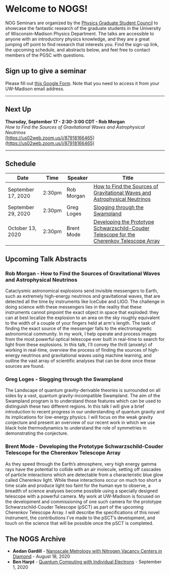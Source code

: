 # Welcome to NOGS!

NOG Seminars are organized by the [Physics Graduate Student Council](https://pgsc.physics.wisc.edu/) to showcase the fantastic research of the graduate students in the University of Wisconsin-Madison Physics Department.
The talks are accessible to anyone with an introductory physics knowledge, and they are a great jumping off point to find research that interests you.
Find the sign-up link, the upcoming schedule, and abstracts below, and feel free to contact members of the PGSC with questions.

## Sign up to give a seminar

Please fill out [this Google Form](https://forms.gle/438djJc1GmeK9qfS8). 
Note that you need to access it from your UW-Madison email address.

---

## Next Up
**Thursday, September 17 - 2:30-3:00 CDT - Rob Morgan**
<br>
_How to Find the Sources of Gravitational Waves and Astrophysical Neutrinos_
<br>
[https://us02web.zoom.us/j/87918166465](https://us02web.zoom.us/j/87918166465)

---

## Schedule

| Date | Time | Speaker | Title |
| --- | --- | --- | --- |
| September 17, 2020 | 2:30pm | Rob Morgan | [How to Find the Sources of Gravitational Waves and Astrophysical Neutrinos](https://rmorgan10.github.io/NOGS/RobMorgan/) |
| September 29, 2020 | 2:30pm | Greg Loges | [Slogging through the Swampland](https://rmorgan10.github.io/NOGS/GregLoges/) |
| October 13, 2020 | 2:30pm | Brent Mode | [Developing the Prototype Schwarzschild-Couder Telescope for the Cherenkov Telescope Array](https://rmorgan10.github.io/NOGS/BrentMode/) |

## Upcoming Talk Abstracts

### Rob Morgan - How to Find the Sources of Gravitational Waves and Astrophysical Neutrinos

Cataclysmic astronomical explosions send invisible messengers to Earth, such as extremely high-energy neutrinos and gravitational waves, that are detected all the time by instruments like IceCube and LIGO. 
The challenge in doing science with these messengers lies in the reality that these instruments cannot pinpoint the exact object in space that exploded: they can at best localize the explosion to an area on the sky roughly equivalent to the width of a couple of your fingers held at arm's length. 
The task of finding the exact source of the messenger falls to the electromagnetic astronomical community. 
In my work, I help operate and process images from the most powerful optical telescope ever built in real-time to search for light from these explosions. 
In this talk, I'll convey the thrill (anxiety) of working in real-time, overview the process of finding the sources of high-energy neutrinos and gravitational waves using machine learning, and outline the vast array of scientific analyses that can be done once these sources are found.

### Greg Loges - Slogging through the Swampland

The Landscape of quantum gravity-derivable theories is surrounded on all sides by a vast, quantum gravity-incompatible Swampland. 
The aim of the Swampland program is to understand those features which can be used to distinguish these two different regions. 
In this talk I will give a brief introduction to recent progress in our understanding of quantum gravity and its implications for low-energy physics. 
I will focus on the weak gravity conjecture and present an overview of our recent work in which we use black hole thermodynamics to understand the role of symmetries in demonstrating the conjecture.

### Brent Mode - Developing the Prototype Schwarzschild-Couder Telescope for the Cherenkov Telescope Array

As they speed through the Earth’s atmosphere, very high energy gamma rays have the potential to collide with an air molecule, setting off cascades of particle interactions which are detectable from a characteristic blue glow called Cherenkov light. 
While these interactions occur on much too short a time scale and produce light too faint for the human eye to observe, a breadth of science analyses become possible using a specially designed telescope with a powerful camera. 
My work at UW-Madison is focused on the development and commissioning of one such camera for the prototype Schwarzschild-Couder Telescope (pSCT) as part of the upcoming Cherenkov Telescope Array. 
I will describe the specifications of this novel instrument, the contributions I’ve made to the pSCT’s development, and touch on the science that will be possible once the pSCT is completed.

## The NOGS Archive

- **Aedan Gardill** - [Nanoscale Metrology with Nitrogen Vacancy Centers in Diamond](https://rmorgan10.github.io/NOGS/AedanGardill/) - August 18, 2020
- **Ben Harpt** - [Quantum Computing with Individual Electrons](https://rmorgan10.github.io/NOGS/BenHarpt/) - September 1, 2020

